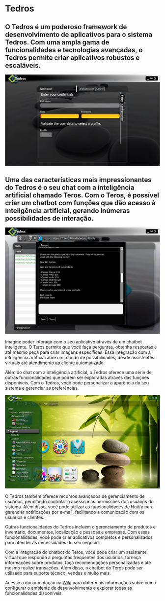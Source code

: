 
# Tedros

## O Tedros é um poderoso framework de desenvolvimento de aplicativos para o sistema Tedros. Com uma ampla gama de funcionalidades e tecnologias avançadas, o Tedros permite criar aplicativos robustos e escaláveis.

![Chatgpt](https://github.com/Tedros-Box/tedros-apps/blob/master/printscreen/tedrosbox.png)

## Uma das características mais impressionantes do Tedros é o seu chat com a inteligência artificial chamado Teros. Com o Teros, é possível criar um chatbot com funções que dão acesso à inteligência artificial, gerando inúmeras possibilidades de interação.

![Chatgpt](https://github.com/Tedros-Box/tedros-apps/blob/master/printscreen/teros3.png)

Imagine poder interagir com o seu aplicativo através de um chatbot inteligente. O Teros permite que você faça perguntas, obtenha respostas e até mesmo peça para criar imagens específicas. Essa integração com a inteligência artificial abre um mundo de possibilidades, desde assistentes virtuais até atendimento ao cliente automatizado.

Além do chat com a inteligência artificial, o Tedros oferece uma série de outras funcionalidades que podem ser exploradas através das funções disponíveis. Com o Tedros, você pode personalizar a aparência do seu sistema e gerenciar as preferências.

![Chatgpt](https://github.com/Tedros-Box/tedros-apps/blob/master/printscreen/menu.png)

O Tedros também oferece recursos avançados de gerenciamento de usuários, permitindo controlar o acesso e as permissões dos usuários do sistema. Além disso, você pode utilizar as funcionalidades de Notify para gerenciar notificações por e-mail, facilitando a comunicação com os usuários e clientes.

Outras funcionalidades do Tedros incluem o gerenciamento de produtos e inventário, documentos, localização e pessoas e empresas. Com essas funcionalidades, você pode criar aplicativos completos e personalizados para atender às necessidades do seu negócio.

Com a integração do chatbot do Teros, você pode criar um assistente virtual que responda a perguntas frequentes dos usuários, forneça informações sobre produtos, faça recomendações personalizadas e até mesmo realize transações. Além disso, o chatbot do Teros pode ser utilizado para suporte técnico, vendas e muito mais.

Acesse a documentação na [Wiki](https://github.com/Tedros-Box/tedros-apps/wiki) para obter mais informações sobre como configurar o ambiente de desenvolvimento e explorar todas as funcionalidades disponíveis.

